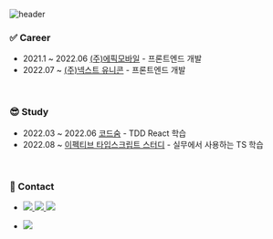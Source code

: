 ![header](https://capsule-render.vercel.app/api?type=wave&color=E45D4C&height=240&section=header&text=Keep%20going&fontSize=60&fontColor=ffffff&fontAlignY=30&animation=twinkling)


### ✅ Career
- 2021.1 ~ 2022.06 [(주)에픽모바일](https://epicmoble.notion.site/16692ed4babe4c798c6a23cba576edd9) - 프론트엔드 개발
- 2022.07 ~ [(주)넥스트 유니콘](https://www.nextunicorn.kr/service/investor?utm_source=google&utm_medium=cpc&utm_campaign=nu&utm_content=newnu&gclid=Cj0KCQjw8uOWBhDXARIsAOxKJ2ETX9XLP2cz-zcvjAfVdp0JxCZQ2RJmRnY5Ts9gItfl5vhhmOuELRwaAqG8EALw_wcB) - 프론트엔드 개발

<br>

### 😎 Study
- 2022.03 ~ 2022.06 [코드숨](https://www.codesoom.com/) - TDD React 학습
- 2022.08 ~ [이펙티브 타입스크립트 스터디](https://github.com/FECrash/Effective-TypeScript) - 실무에서 사용하는 TS 학습

<br>

### 🤙 Contact
<ul>
  <li>
    <a href="https://free-ko.github.io/" target="_blank">
      <img src="https://img.shields.io/badge/Blog-09B3AF?style=flat-square&logo=Storyblok&logoColor=white"/>
    </a>
    <a href="https://www.notion.so/1-821c4ed3a8424717a00ce5692107cab4" target="_blank">
      <img src="https://img.shields.io/badge/Resume-E44332?style=flat-square&logo=Todoist&logoColor=white"/>
    </a>
    <a href="mailto:youngwock92@gmail.com" target="_blank">
      <img src="https://img.shields.io/badge/Gmail-EA4335?style=flat-square&logo=Gmail&logoColor=white"/>
    </a>
  </li>
  <li>
    <p>
      <a href="x">
        <img src="https://hits.seeyoufarm.com/api/count/incr/badge.svg?url=https://github.com/free-ko&count_bg=%234CD3FC&title_bg=%2386757E&icon=github.svg&icon_color=%23E1DEDE&title=hits&edge_flat=false"/>
      </a>
    </p>
    <p>
      <!--<img align='center' src="http://mazassumnida.wtf/api/v2/generate_badge?boj=goflvhxj2547">-->
    </p>
</ul>

